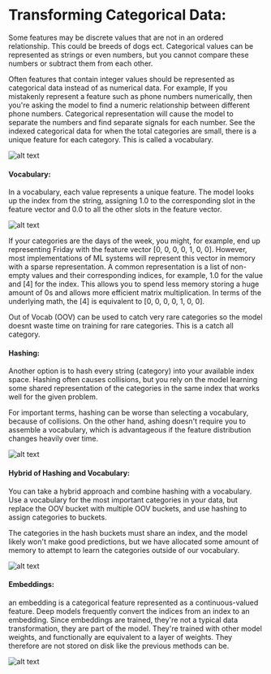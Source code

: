 # Transforming Categorical Data: 
Some features may be discrete values that are not in an ordered relationship. This could be breeds of dogs ect. 
Categorical values can be represented as strings or even numbers, but you cannot compare these numbers or 
subtract them from each other.  

Often features that contain integer values should be represented as categorical data instead of as numerical data. 
For example, If you mistakenly represent a feature such as phone numbers numerically, then you're asking the model to 
find a numeric relationship between different phone numbers. Categorical representation will cause the model to 
separate the numbers and find separate signals for each number. See the indexed categorical data for when the total 
categories are small, there is a unique feature for each category. This is called a vocabulary.

![alt text](https://developers.google.com/machine-learning/data-prep/images/categorical-netview-indexed.svg
"Categorical Data (Indexed)")  

#### Vocabulary:
In a vocabulary, each value represents a unique feature. The model looks up the index from the string, assigning 1.0 to 
the corresponding slot in the feature vector and 0.0 to all the other slots in the feature vector.

![alt text](https://developers.google.com/machine-learning/data-prep/images/vocabulary-index-sparse-feature.svg
"Vocabulary Index")  

If your categories are the days of the week, you might, for example, end up representing Friday with the feature vector 
[0, 0, 0, 0, 1, 0, 0]. However, most implementations of ML systems will represent this vector in memory with a sparse 
representation. A common representation is a list of non-empty values and their corresponding indices, for example, 
1.0 for the value and [4] for the index. This allows you to spend less memory storing a huge amount of 0s and allows 
more efficient matrix multiplication. In terms of the underlying math, the [4] is equivalent to [0, 0, 0, 0, 1, 0, 0].  

Out of Vocab (OOV) can be used to catch very rare categories so the model doesnt waste time on training for rare 
categories. This is a catch all category.  

#### Hashing:
Another option is to hash every string (category) into your available index space. Hashing often causes collisions, 
but you rely on the model learning some shared representation of the categories in the same index that works well for 
the given problem.  

For important terms, hashing can be worse than selecting a vocabulary, because of collisions. On the other hand, 
ashing doesn't require you to assemble a vocabulary, which is advantageous if the feature distribution changes heavily 
over time.

![alt text](https://developers.google.com/machine-learning/data-prep/images/vocab-hash-string.svg
"Hashing")  

#### Hybrid of Hashing and Vocabulary:  
You can take a hybrid approach and combine hashing with a vocabulary. Use a vocabulary for the most important categories 
in your data, but replace the OOV bucket with multiple OOV buckets, and use hashing to assign categories to buckets.

The categories in the hash buckets must share an index, and the model likely won't make good predictions, but we have 
allocated some amount of memory to attempt to learn the categories outside of our vocabulary.

![alt text](https://developers.google.com/machine-learning/data-prep/images/vocab-hybrid.svg
"Hashing Vocab Hybrid")  

#### Embeddings:
an embedding is a categorical feature represented as a continuous-valued feature. Deep models frequently convert the 
indices from an index to an embedding.  Since embeddings are trained, they're not a typical data transformation, they 
are part of the model. They're trained with other model weights, and functionally are equivalent to a layer of weights. 
They therefore are not stored on disk like the previous methods can be.


![alt text](https://developers.google.com/machine-learning/data-prep/images/vocabulary-index-sparse-feature-embedding.svg
"Embeddings")  
